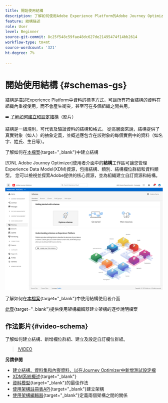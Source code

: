 ```yaml
---
title: 開始使用結構
description: 了解如何使用Adobe Experience Platform的Adobe Journey Optimizer結構
feature: 結構描述
role: User
level: Beginner
source-git-commit: 8c25f548c59fae48dc627de21495474f14bb2614
workflow-type: tm+mt
source-wordcount: '321'
ht-degree: 7%

---
```


# 開始使用結構 {#schemas-gs}

結構是描述Experience Platform中資料的標準方式，可讓所有符合結構的資料在組織內重複使用，而不會產生衝突，甚至可在多個組織之間共用。

➡️ [了解如何建立和設定結構](#video-schema)（影片）

結構是一組規則，可代表及驗證資料的結構和格式。 從高層面來說，結構提供了真實對象（如人）的抽象定義，並概述應包含在該對象的每個實例中的資料（如名字、姓氏、生日等）。

了解如何在[本檔案](https://experienceleague.adobe.com/docs/experience-platform/xdm/schema/composition.html?lang=zh-Hant){target=&quot;_blank&quot;}中建立結構

[!DNL Adobe Journey Optimizer]使用者介面中的&#x200B;**結構**&#x200B;工作區可讓您管理Experience Data Model(XDM)資源，包括結構、類別、結構欄位群組和資料類型。 您可以檢視並探索Adobe提供的核心資源，並為組織建立自訂資源和結構。

![](assets/schemas-home.png)

了解如何在[本檔案](https://experienceleague.adobe.com/docs/experience-platform/xdm/ui/overview.html?lang=en){target=&quot;_blank&quot;}中使用結構使用者介面

[此頁](https://experienceleague.adobe.com/docs/experience-platform/xdm/tutorials/create-schema-ui.html?lang=zh-Hant){target=&quot;_blank&quot;}提供使用架構編輯器建立架構的逐步說明檔案


## 作法影片{#video-schema}

了解如何建立結構、新增欄位群組、建立及設定自訂欄位群組。

>[!VIDEO](https://video.tv.adobe.com/v/334461?quality=12)

**另請參閱**

* [建立結構、資料集和內嵌資料，以在Journey Optimizer中新增測試設定檔](building-journeys/creating-test-profiles.md)
* [XDM系統概述](https://experienceleague.adobe.com/docs/experience-platform/xdm/home.html?lang=zh-Hant){target=&quot;_blank&quot;}
* [資料模型](https://experienceleague.adobe.com/docs/experience-platform/xdm/schema/best-practices.html){target=&quot;_blank&quot;}的最佳作法
* [使用架構註冊表API](https://experienceleague.adobe.com/docs/experience-platform/xdm/tutorials/create-schema-api.html){target=&quot;_blank&quot;}建立架構
* [使用架構編輯器](https://experienceleague.adobe.com/docs/experience-platform/xdm/tutorials/relationship-ui.html){target=&quot;_blank&quot;}定義兩個架構之間的關係

